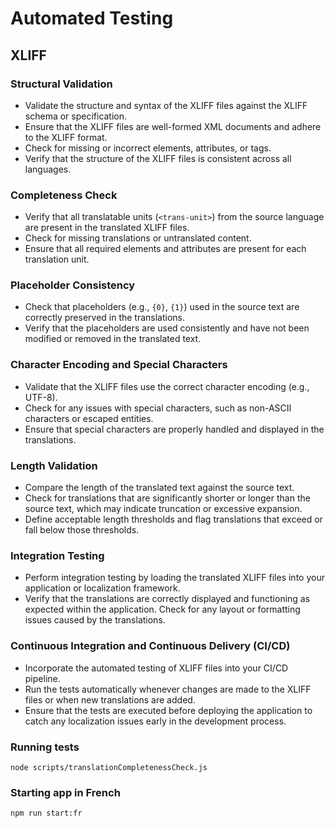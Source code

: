 # Automated Testing

## XLIFF

### Structural Validation

- Validate the structure and syntax of the XLIFF files against the XLIFF schema or specification.
- Ensure that the XLIFF files are well-formed XML documents and adhere to the XLIFF format.
- Check for missing or incorrect elements, attributes, or tags.
- Verify that the structure of the XLIFF files is consistent across all languages.

### Completeness Check

- Verify that all translatable units (`<trans-unit>`) from the source language are present in the translated XLIFF files.
- Check for missing translations or untranslated content.
- Ensure that all required elements and attributes are present for each translation unit.

### Placeholder Consistency

- Check that placeholders (e.g., `{0}`, `{1}`) used in the source text are correctly preserved in the translations.
- Verify that the placeholders are used consistently and have not been modified or removed in the translated text.

### Character Encoding and Special Characters

- Validate that the XLIFF files use the correct character encoding (e.g., UTF-8).
- Check for any issues with special characters, such as non-ASCII characters or escaped entities.
- Ensure that special characters are properly handled and displayed in the translations.

### Length Validation

- Compare the length of the translated text against the source text.
- Check for translations that are significantly shorter or longer than the source text, which may indicate truncation or excessive expansion.
- Define acceptable length thresholds and flag translations that exceed or fall below those thresholds.

### Integration Testing

- Perform integration testing by loading the translated XLIFF files into your application or localization framework.
- Verify that the translations are correctly displayed and functioning as expected within the application. Check for any layout or formatting issues caused by the translations.

### Continuous Integration and Continuous Delivery (CI/CD)

- Incorporate the automated testing of XLIFF files into your CI/CD pipeline.
- Run the tests automatically whenever changes are made to the XLIFF files or when new translations are added.
- Ensure that the tests are executed before deploying the application to catch any localization issues early in the development process.

### Running tests

`node scripts/translationCompletenessCheck.js`

### Starting app in French
`npm run start:fr`
